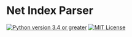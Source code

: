 # Net Index Parser

[![Python version 3.4 or greater](https://img.shields.io/badge/python-%3E3.4-0074D9.svg?style=flat-square)]()
[![MIT License](https://img.shields.io/badge/license-MIT%20License-0074D9.svg?style=flat-square)](https://github.com/andrewheiss/Net-Index/blob/master/LICENSE.md)

